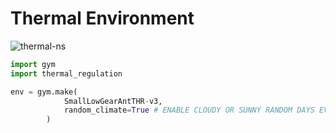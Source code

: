 # Thermal Environment

![thermal-ns](/uploads/c1a2a124fb6b6a7ee4cdc4cf03573515/thermal-ns.png)

```python
import gym
import thermal_regulation

env = gym.make(
            SmallLowGearAntTHR-v3,
            random_climate=True # ENABLE CLOUDY OR SUNNY RANDOM DAYS EVERY RESET
        )
```
